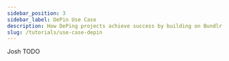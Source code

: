 ```yaml
---
sidebar_position: 3
sidebar_label: DePin Use Case
description: How DePing projects achieve success by building on Bundlr
slug: /tutorials/use-case-depin
---
```


Josh TODO
